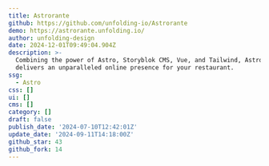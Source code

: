 ```yaml
---
title: Astrorante
github: https://github.com/unfolding-io/Astrorante
demo: https://astrorante.unfolding.io/
author: unfolding-design
date: 2024-12-01T09:49:04.904Z
description: >-
  Combining the power of Astro, Storyblok CMS, Vue, and Tailwind, AstroRante
  delivers an unparalleled online presence for your restaurant.
ssg:
  - Astro
css: []
ui: []
cms: []
category: []
draft: false
publish_date: '2024-07-10T12:42:01Z'
update_date: '2024-09-11T14:18:00Z'
github_star: 43
github_fork: 14
---
```

